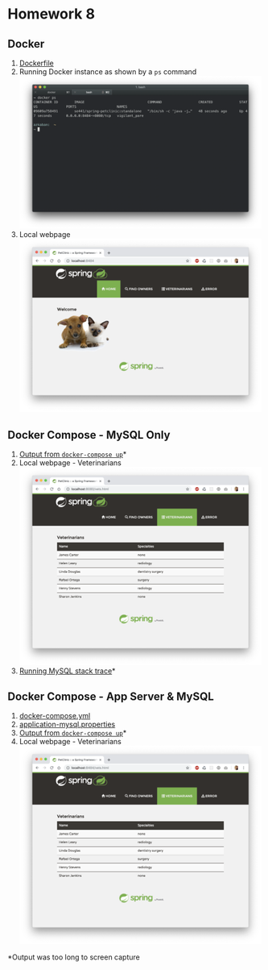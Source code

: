 # Homework 8

## Docker
1. [Dockerfile](Dockerfile)
1. Running Docker instance as shown by a `ps` command
![](figures/docker-ps.png)
1. Local webpage
![](figures/docker-webpage.png)

## Docker Compose - MySQL Only
1. [Output from `docker-compose up`](figures/docker-compose-output.txt)*
1. Local webpage - Veterinarians
![](figures/docker-mysql-vets.png)
1. [Running MySQL stack trace](figures/docker-mysql-stacktrace.txt)*

## Docker Compose - App Server & MySQL
1. [docker-compose.yml](docker-compose.yml)
1. [application-mysql.properties](src/main/resources/application-mysql.properties)
1. [Output from `docker-compose up`](figures/docker-compose-both-output.txt)*
1. Local webpage - Veterinarians
![](figures/docker-compose-both-webpage.png)

*Output was too long to screen capture
